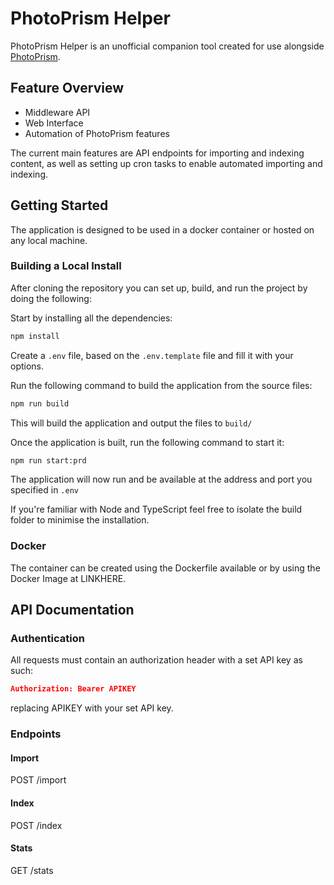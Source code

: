 # PhotoPrism Helper

PhotoPrism Helper is an unofficial companion tool created for use alongside [PhotoPrism](https://www.github.com/photoprism/photoprism).

## Feature Overview

- Middleware API
- Web Interface
- Automation of PhotoPrism features

The current main features are API endpoints for importing and indexing content, as well as setting up cron tasks to enable automated importing and indexing.

## Getting Started

The application is designed to be used in a docker container or hosted on any local machine.

### Building a Local Install

After cloning the repository you can set up, build, and run the project by doing the following:

Start by installing all the dependencies:

```bash
npm install
```

Create a `.env` file, based on the `.env.template` file and fill it with your options.

Run the following command to build the application from the source files:

```bash
npm run build
```

This will build the application and output the files to `build/`

Once the application is built, run the following command to start it:

```bash
npm run start:prd
```

The application will now run and be available at the address and port you specified in `.env`

If you're familiar with Node and TypeScript feel free to isolate the build folder to minimise the installation.

### Docker

The container can be created using the Dockerfile available or by using the Docker Image at LINKHERE.

## API Documentation

### Authentication

All requests must contain an authorization header with a set API key as such:

```JSON
Authorization: Bearer APIKEY
```

replacing APIKEY with your set API key.

### Endpoints

#### Import

POST /import

#### Index

POST /index

#### Stats

GET /stats
